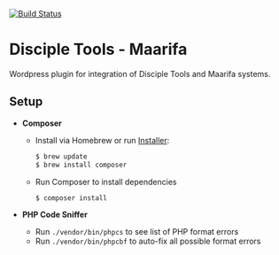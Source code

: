 [![Build Status](https://travis-ci.org/cairocoder01/dt-maarifa.svg?branch=master)](https://travis-ci.org/cairocoder01/dt-maarifa)

# Disciple Tools - Maarifa
Wordpress plugin for integration of Disciple Tools and Maarifa systems.

## Setup

* **Composer**
  * Install via Homebrew or run [Installer](https://getcomposer.org/doc/00-intro.md):
    ```bash
    $ brew update
    $ brew install composer
    ```
  * Run Composer to install dependencies
    ```bash
    $ composer install
    ```

* **PHP Code Sniffer**
  * Run `./vendor/bin/phpcs` to see list of PHP format errors
  * Run `./vendor/bin/phpcbf` to auto-fix all possible format errors

